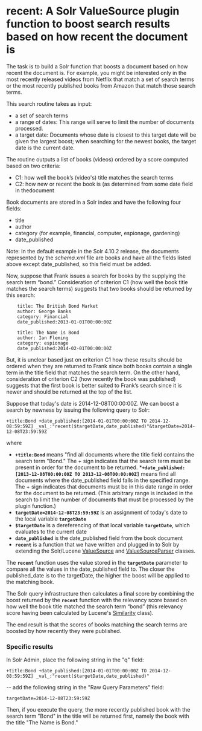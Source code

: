 # recent: A Solr ValueSource plugin function to boost search results based on how recent the document is

The task is to build a Solr function that boosts a document based on how recent the document is. For example, you might be interested only in the most recently released videos from Netflix that match a set of search terms or the most recently published books from Amazon that match those search terms.

This search routine takes as input:

  * a set of search terms
  * a range of dates: This range will serve to limit the number of documents processed.
  * a target date: Documents whose date is closest to this target date will be given the largest boost; when searching for the newest books, the target date is the current date.

The routine outputs a list of books (videos) ordered by a score computed based on two criteria:

  * C1: how well the book’s (video's) title matches the search terms
  * C2: how new or recent the book is (as determined from some date field in thedocument

Book documents are stored in a Solr index and have the following four fields:

  * title
  * author
  * category (for example, financial, computer, espionage, gardening)
  * date_published

Note: In the default example in the Solr 4.10.2 release, the documents represented by the *schema.xml* file are books and have all the fields listed above except date_published, so this field must be added.

Now, suppose that Frank issues a search for books by the supplying the search term “bond.” Consideration of criterion C1 (how well the book title matches the search terms) suggests that two books should be returned by this search:

    
        title: The British Bond Market
        author: George Banks
        category: Financial
        date_published:2013-01-01T00:00:00Z
    
        title: The Name is Bond
        author: Ian Fleming
        category: espionage
        date_published:2014-02-01T00:00:00Z
    
But, it is unclear based just on criterion C1 how these results should be ordered when they are returned to Frank since both books contain a single term in the title field that matches the search term. On the other hand, consideration of criterion C2 (how recently the book was published) suggests that the first book is better suited to Frank’s search since it is newer and should be returned at the top of the list.

Suppose that today's date is 2014-12-08T00:00:00Z. We can boost a search by newness by issuing the following query to Solr:

    +title:Bond +date_published:[2014-01-01T00:00:00Z TO 2014-12-08:59:59Z] _val_:"recent($targetDate,date_published)"&targetDate=2014-12-08T23:59:59Z

where

  * __``+title:Bond``__ means "find all documents where the title field contains the search term "Bond." The + sign indicates that the search term must be present in order for the document to be returned.
 *__``+date_published:[2013-12-08T00:00:00Z TO 2013-12-08T00:00:00Z]``__ means find all documents where the date_published field falls in the specified range. The + sign indicates that documents must be in this date range in order for the document to be returned. (This arbitrary range is included in the search to limit the number of documents that must be processed by the plugin function.)
  * __``targetDate=2014-12-08T23:59:59Z``__ is an assignment of today's date to the local variable __``targetDate``__
  * __``$targetDate``__ is a dereferencing of that local variable __``targetDate``__, which evaluates to the current date
  * __``date_published``__ is the date_published field from the book document
  * __``recent``__ is a function that we have written and plugged in to Solr by extending the Solr/Lucene [ValueSource](http://lucene.apache.org/core/4_10_2/queries/org/apache/lucene/queries/function/ValueSource.html?is-external=true) and [ValueSourceParser](http://lucene.apache.org/solr/4_10_2/solr-core/org/apache/solr/search/ValueSourceParser.html) classes.

The __``recent``__ function uses the value stored in the __``targetDate``__ parameter to compare all the values in the date_published field to. The closer the published_date is to the targetDate, the higher the boost will be applied to the matching book.

The Solr query infrastructure then calculates a final score by combining the boost returned by the __``recent``__ function with the relevancy score based on how well the book title matched the search term “bond” (this relevancy score having been calculated by Lucene's [Similarity](http://lucene.apache.org/core/4_10_2/core/org/apache/lucene/search/similarities/Similarity.html) class).

The end result is that the scores of books matching the search terms are boosted by how recently they were published.

### Specific results

In Solr Admin, place the following string in the "q" field:
 
    +title:Bond +date_published:[2014-01-01T00:00:00Z TO 2014-12-08:59:59Z] _val_:"recent($targetDate,date_published)"

  -- add the following string in the "Raw Query Parameters" field:

    targetDate=2014-12-08T23:59:59Z

Then, if you execute the query, the more recently published book with the search term "Bond" in the title will be returned first, namely the book with the title "The Name is Bond."
